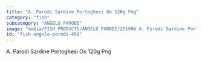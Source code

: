 ```yaml
---
title: "A. Parodi Sardine Portoghesi Oo 120g Png"
category: "fish"
subcategory: "ANGELO PARODI"
image: "media/FISH PRODUCTS/ANGELO PARODI/251006 A. Parodi Sardine Portoghesi OO 120g_PNG.png"
id: "fish-angelo-parodi-458"
---
```


A. Parodi Sardine Portoghesi Oo 120g Png
